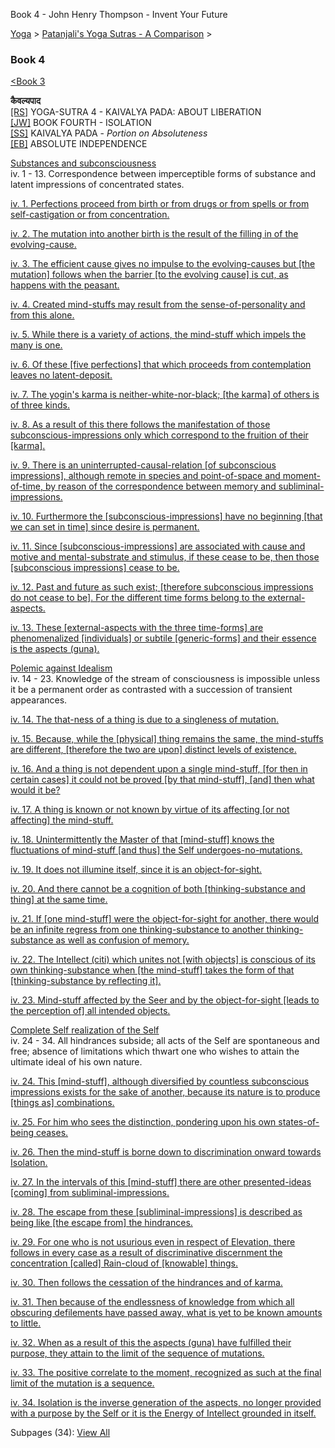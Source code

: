 Book 4 - John Henry Thompson - Invent Your Future   
    

[Yoga](../../yoga.md)‎ > ‎[Patanjali's Yoga Sutras - A Comparison](../patanjani.md)‎ > ‎

### Book 4

[<Book 3](book-3.md)  
  
**कैवल्यपाद**  
[\[RS\]](http://www.ashtangayoga.info/source-texts/yoga-sutra-patanjali/chapter-4/) YOGA-SUTRA 4 - KAIVALYA PADA: ABOUT LIBERATION  
[\[JW\]](http://books.google.com/books?id=YzFImjtOxUwC&pg=PA299&ci=308%2C231%2C285%2C114&source=bookclip) BOOK FOURTH - ISOLATION  
[\[SS\]](http://www.amazon.com/Yoga-Sutras-Patanjali-Commentary-Satchidananda/dp/0932040381) KAIVALYA PADA - _Portion on Absoluteness_  
[\[EB\]](http://www.amazon.com/Yoga-Sutras-Patanjali-Translation-Commentary/dp/0865477361/ref=sr_1_1?ie=UTF8&s=books&qid=1250508322&sr=1-1) ABSOLUTE INDEPENDENCE  
  
[Substances and subconsciousness](http://books.google.com/books?id=YzFImjtOxUwC&pg=PR40&ci=168%2C394%2C782%2C720&source=bookclip)  
iv. 1 - 13. Correspondence between imperceptible forms of substance and latent impressions of concentrated states.  
  

[iv. 1. Perfections proceed from birth or from drugs or from spells or from self-castigation or from concentration.](book-4/41.md)  

  

[iv. 2. The mutation into another birth is the result of the filling in of the evolving-cause.](book-4/42.md)  

  

[iv. 3. The efficient cause gives no impulse to the evolving-causes but \[the mutation\] follows when the barrier \[to the evolving cause\] is cut, as happens with the peasant.](book-4/43.md)  

  

[iv. 4. Created mind-stuffs may result from the sense-of-personality and from this alone.](book-4/44.md)  

  

[iv. 5. While there is a variety of actions, the mind-stuff which impels the many is one.](book-4/45.md)  

  

[iv. 6. Of these \[five perfections\] that which proceeds from contemplation leaves no latent-deposit.](book-4/46.md)  

  

[iv. 7. The yogin's karma is neither-white-nor-black; \[the karma\] of others is of three kinds.](book-4/47.md)  

  

[iv. 8. As a result of this there follows the manifestation of those subconscious-impressions only which correspond to the fruition of their \[karma\].](book-4/48.md)  

  

[iv. 9. There is an uninterrupted-causal-relation \[of subconscious impressions\], although remote in species and point-of-space and moment-of-time, by reason of the correspondence between memory and subliminal-impressions.](book-4/49.md)  

  

[iv. 10. Furthermore the \[subconscious-impressions\] have no beginning \[that we can set in time\] since desire is permanent.](book-4/411.md)  

  

[iv. 11. Since \[subconscious-impressions\] are associated with cause and motive and mental-substrate and stimulus, if these cease to be, then those \[subconscious impressions\] cease to be.](book-4/411.md)  

  

[iv. 12. Past and future as such exist; \[therefore subconscious impressions do not cease to be\]. For the different time forms belong to the external-aspects.](book-4/412.md)  
  
[iv. 13. These \[external-aspects with the three time-forms\] are phenomenalized \[individuals\] or subtile \[generic-forms\] and their essence is the aspects (guna).](book-4/413.md)  

  
[Polemic against Idealism](http://books.google.com/books?id=YzFImjtOxUwC&pg=PR40&ci=143%2C1118%2C796%2C188&source=bookclip)  
iv. 14 - 23. Knowledge of the stream of consciousness is impossible unless it be a permanent order as contrasted with a succession of transient appearances.  
  

[iv. 14. The that-ness of a thing is due to a singleness of mutation.](book-4/414.md)  

  

[iv. 15. Because, while the \[physical\] thing remains the same, the mind-stuffs are different, \[therefore the two are upon\] distinct levels of existence.](book-4/415.md)  

  

[iv. 16. And a thing is not dependent upon a single mind-stuff, \[for then in certain cases\] it could not be proved \[by that mind-stuff\], \[and\] then what would it be?](book-4/416.md)  

  

[iv. 17. A thing is known or not known by virtue of its affecting \[or not affecting\] the mind-stuff.](book-4/417.md)  

  

[iv. 18. Unintermittently the Master of that \[mind-stuff\] knows the fluctuations of mind-stuff \[and thus\] the Self undergoes-no-mutations.](book-4/418.md)  

  

[iv. 19. It does not illumine itself, since it is an object-for-sight.](book-4/419.md)  

  

[iv. 20. And there cannot be a cognition of both \[thinking-substance and thing\] at the same time.](book-4/420.md)  

  

[iv. 21. If \[one mind-stuff\] were the object-for-sight for another, there would be an infinite regress from one thinking-substance to another thinking-substance as well as confusion of memory.](book-4/421.md)  

  

[iv. 22. The Intellect (citi) which unites not \[with objects\] is conscious of its own thinking-substance when \[the mind-stuff\] takes the form of that \[thinking-substance by reflecting it\].](book-4/422.md)  

  

[iv. 23. Mind-stuff affected by the Seer and by the object-for-sight \[leads to the perception of\] all intended objects.](book-4/423.md)  

  
[Complete Self realization of the Self](http://books.google.com/books?id=YzFImjtOxUwC&pg=PR41&ci=93%2C584%2C807%2C626&source=bookclip)  
iv. 24 - 34. All hindrances subside; all acts of the Self are spontaneous and free; absence of limitations which thwart one who wishes to attain the ultimate ideal of his own nature.  
  

[iv. 24. This \[mind-stuff\], although diversified by countless subconscious impressions exists for the sake of another, because its nature is to produce \[things as\] combinations.](book-4/424.md)  

  

[iv. 25. For him who sees the distinction, pondering upon his own states-of-being ceases.](book-4/425.md)  

  

[iv. 26. Then the mind-stuff is borne down to discrimination onward towards Isolation.](book-4/426.md)  

  

[iv. 27. In the intervals of this \[mind-stuff\] there are other presented-ideas \[coming\] from subliminal-impressions.](book-4/427.md)  

  

[iv. 28. The escape from these \[subliminal-impressions\] is described as being like \[the escape from\] the hindrances.](book-4/428.md)  

  

[iv. 29. For one who is not usurious even in respect of Elevation, there follows in every case as a result of discriminative discernment the concentration \[called\] Rain-cloud of \[knowable\] things.](book-4/429.md)  

  

[iv. 30. Then follows the cessation of the hindrances and of karma.](book-4/430.md)  

  

[iv. 31. Then because of the endlessness of knowledge from which all obscuring defilements have passed away, what is yet to be known amounts to little.](book-4/431.md)  

  

[iv. 32. When as a result of this the aspects (guna) have fulfilled their purpose, they attain to the limit of the sequence of mutations.](book-4/432.md)  

  

[iv. 33. The positive correlate to the moment, recognized as such at the final limit of the mutation is a sequence.](book-4/433.md)  

  

[iv. 34. Isolation is the inverse generation of the aspects, no longer provided with a purpose by the Self or it is the Energy of Intellect grounded in itself.](book-4/434.md)  
  
  

Subpages (34): [View All](http://www.johnhenrythompson.com/system/app/pages/subPages?path=/yoga/patanjani/book-4)

